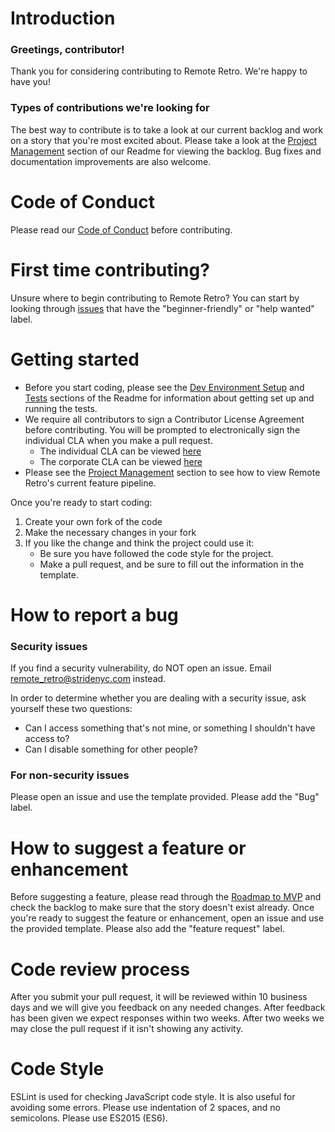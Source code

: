 # Introduction

### Greetings, contributor!

Thank you for considering contributing to Remote Retro. We're happy to have you!

### Types of contributions we're looking for

The best way to contribute is to take a look at our current backlog and work on a story that you're most excited about. Please take a look at the [Project Management](https://github.com/stride-nyc/remote_retro#project-management) section of our Readme for viewing the backlog. Bug fixes and documentation improvements are also welcome.

# Code of Conduct
Please read our [Code of Conduct](https://github.com/stride-nyc/remote_retro/blob/master/CODE_OF_CONDUCT.md) before contributing.

# First time contributing?
Unsure where to begin contributing to Remote Retro? You can start by looking through [issues](https://github.com/stride-nyc/remote_retro/issues) that have the "beginner-friendly" or "help wanted" label.

# Getting started
* Before you start coding, please see the [Dev Environment Setup](https://github.com/stride-nyc/remote_retro#dev-environment-setup) and [Tests](https://github.com/stride-nyc/remote_retro#tests) sections of the Readme for information about getting set up and running the tests.
* We require all contributors to sign a Contributor License Agreement before contributing. You will be prompted to electronically sign the individual CLA when you make a pull request.
  - The individual CLA can be viewed [here](https://gist.github.com/qlaire/cfcc3a2b9ab28f3c97716e4040afe578)
  - The corporate CLA can be viewed [here](https://gist.github.com/qlaire/c6b31ad2ba9489e75f6c810be466e7c6)
* Please see the [Project Management](https://github.com/stride-nyc/remote_retro#project-management) section to see how to view Remote Retro's current feature pipeline.

Once you're ready to start coding:

1. Create your own fork of the code
2. Make the necessary changes in your fork
3. If you like the change and think the project could use it:
    * Be sure you have followed the code style for the project.
    * Make a pull request, and be sure to fill out the information in the template.


# How to report a bug
### Security issues
If you find a security vulnerability, do NOT open an issue. Email remote_retro@stridenyc.com instead.

In order to determine whether you are dealing with a security issue, ask yourself these two questions:
* Can I access something that's not mine, or something I shouldn't have access to?
* Can I disable something for other people?

### For non-security issues
Please open an issue and use the template provided. Please add the "Bug" label.

# How to suggest a feature or enhancement
Before suggesting a feature, please read through the [Roadmap to MVP](https://github.com/stride-nyc/remote_retro#roadmap-to-mvp) and check the backlog to make sure that the story doesn't exist already. Once you're ready to suggest the feature or enhancement, open an issue and use the provided template. Please also add the "feature request" label.

# Code review process
After you submit your pull request, it will be reviewed within 10 business days and we will give you feedback on any needed changes. After feedback has been given we expect responses within two weeks. After two weeks we may close the pull request if it isn't showing any activity.

# Code Style
ESLint is used for checking JavaScript code style. It is also useful for avoiding some errors. Please use indentation of 2 spaces, and no semicolons. Please use ES2015 (ES6).
